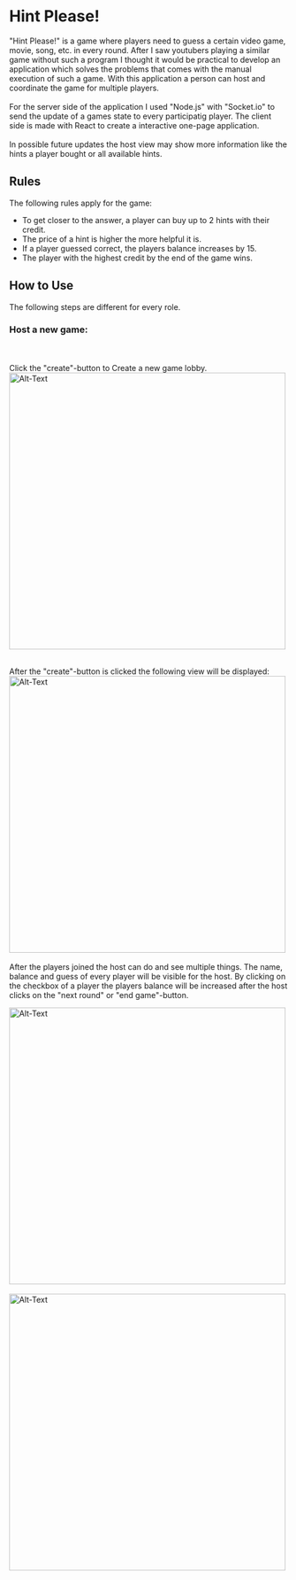 # Hint Please!
"Hint Please!" is a game where players need to guess a certain video game, movie, song, etc. in every round.
After I saw youtubers playing a similar game without such a program I thought it would be practical to 
develop an application which solves the problems that comes with the manual execution of such a game.
With this application a person can host and coordinate the game for multiple players.
<br></br>
For the server side of the application I used "Node.js" with "Socket.io" to send the update of a games state to 
every participatig player. The client side is made with React to create a interactive one-page application.
<br></br>
In possible future updates the host view may show more information like the hints a player bought or 
all available hints.

## Rules
The following rules apply for the game:
* To get closer to the answer, a player can buy up to 2 hints with their credit.
* The price of a hint is higher the more helpful it is.
* If a player guessed correct, the players balance increases by 15.
* The player with the highest credit by the end of the game wins.

## How to Use
The following steps are different for every role.
### Host a new game:
<br></br>
Click the "create"-button to Create a new game lobby.
<img src="https://github.com/flakesbourg/hint_please_game/assets/112900790/63f4822d-3836-4a39-b84a-7818edba0b3f" alt="Alt-Text" width="500" >
<br></br>

After the "create"-button is clicked the following view will be displayed:
<img src="https://github.com/flakesbourg/hint_please_game/assets/112900790/c459cfc3-b3dd-4451-9f1a-db89d3feb303" alt="Alt-Text" width="500" >
<br></br>
After the players joined the host can do and see multiple things. The name, balance and guess of every player will be visible for the host. 
By clicking on the checkbox of a player the players balance will be increased after
the host clicks on the "next round" or "end game"-button.

<img src="https://github.com/flakesbourg/hint_please_game/assets/112900790/61c771e9-0bcb-49e5-82e2-6f20b88af6d7" alt="Alt-Text" width="500" >
<br></br>

<img src="https://github.com/flakesbourg/hint_please_game/assets/112900790/86139bd8-e9c0-4072-968b-5923c451e6d8" alt="Alt-Text" width="500" >
<br></br>
